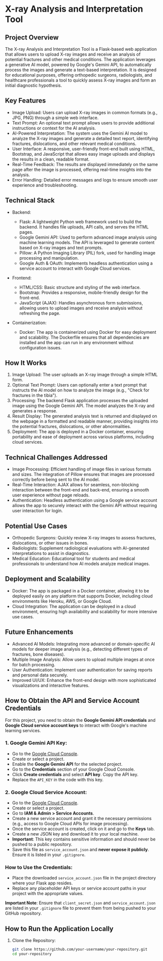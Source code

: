# X-ray Analysis and Interpretation Tool

## Project Overview
The X-ray Analysis and Interpretation Tool is a Flask-based web application that allows users to upload X-ray images and receive an analysis of potential fractures and other medical conditions. The application leverages a generative AI model, powered by Google's Gemini API, to automatically process the images and generate a text-based interpretation. It is designed for educational purposes, offering orthopedic surgeons, radiologists, and healthcare professionals a tool to quickly assess X-ray images and form an initial diagnostic hypothesis.

## Key Features
- Image Upload: Users can upload X-ray images in common formats (e.g., JPG, PNG) through a simple web interface.
- Text Prompt: An optional text prompt allows users to provide additional instructions or context for the AI analysis.
- AI-Powered Interpretation: The system uses the Gemini AI model to analyze the X-ray images and generate a detailed text report, identifying fractures, dislocations, and other relevant medical conditions.
- User Interface: A responsive, user-friendly front-end built using HTML, Bootstrap, and JavaScript that allows easy image uploads and displays the results in a clean, readable format.
- Real-Time Feedback: The results are displayed immediately on the same page after the image is processed, offering real-time insights into the analysis.
- Error Handling: Detailed error messages and logs to ensure smooth user experience and troubleshooting.

## Technical Stack
- Backend: 
  - Flask: A lightweight Python web framework used to build the backend. It handles file uploads, API calls, and serves the HTML pages.
  - Google Gemini API: Used to perform advanced image analysis using machine learning models. The API is leveraged to generate content based on X-ray images and text prompts.
  - Pillow: A Python Imaging Library (PIL) fork, used for handling image processing and manipulation.
  - Google Auth & OAuth: Implements headless authentication using a service account to interact with Google Cloud services.

- Frontend:
  - HTML/CSS: Basic structure and styling of the web interface.
  - Bootstrap: Provides a responsive, mobile-friendly design for the front-end.
  - JavaScript (AJAX): Handles asynchronous form submissions, allowing users to upload images and receive analysis without refreshing the page.

- Containerization:
  - Docker: The app is containerized using Docker for easy deployment and scalability. The Dockerfile ensures that all dependencies are installed and the app can run in any environment without configuration issues.

## How It Works
1. Image Upload: The user uploads an X-ray image through a simple HTML form.
2. Optional Text Prompt: Users can optionally enter a text prompt that instructs the AI model on how to analyze the image (e.g., "Check for fractures in the tibia").
3. Processing: The backend Flask application processes the uploaded image using the Google Gemini API. The model analyzes the X-ray and generates a response.
4. Result Display: The generated analysis text is returned and displayed on the webpage in a formatted and readable manner, providing insights into the potential fractures, dislocations, or other abnormalities.
5. Deployment: The app is deployed in a Docker container, ensuring portability and ease of deployment across various platforms, including cloud services.

## Technical Challenges Addressed
- Image Processing: Efficient handling of image files in various formats and sizes. The integration of Pillow ensures that images are processed correctly before being sent to the AI model.
- Real-Time Interaction: AJAX allows for seamless, non-blocking interaction between the front-end and back-end, ensuring a smooth user experience without page reloads.
- Authentication: Headless authentication using a Google service account allows the app to securely interact with the Gemini API without requiring user interaction for login.

## Potential Use Cases
- Orthopedic Surgeons: Quickly review X-ray images to assess fractures, dislocations, or other issues in bones.
- Radiologists: Supplement radiological evaluations with AI-generated interpretations to assist in diagnostics.
- Medical Education: Educational tool for students and medical professionals to understand how AI models analyze medical images.

## Deployment and Scalability
- Docker: The app is packaged in a Docker container, allowing it to be deployed easily on any platform that supports Docker, including cloud environments like Heroku, AWS, or Google Cloud.
- Cloud Integration: The application can be deployed in a cloud environment, ensuring high availability and scalability for more intensive use cases.

## Future Enhancements
- Advanced AI Models: Integrating more advanced or domain-specific AI models for deeper image analysis (e.g., detecting different types of fractures, bone diseases).
- Multiple Image Analysis: Allow users to upload multiple images at once for batch processing.
- User Authentication: Implement user authentication for saving reports and personal data securely.
- Improved UI/UX: Enhance the front-end design with more sophisticated visualizations and interactive features.

## How to Obtain the API and Service Account Credentials

For this project, you need to obtain the **Google Gemini API credentials** and **Google Cloud service account keys** to interact with Google's machine learning services. 

### 1. **Google Gemini API Key**:
   - Go to the [Google Cloud Console](https://console.cloud.google.com/).
   - Create or select a project.
   - Enable the **Google Gemini API** for the selected project.
   - Go to the **Credentials** section of your Google Cloud Console.
   - Click **Create credentials** and select **API key**. Copy the API key.
   - Replace the `API_KEY` in the code with this key.

### 2. **Google Cloud Service Account**:
   - Go to the [Google Cloud Console](https://console.cloud.google.com/).
   - Create or select a project.
   - Go to **IAM & Admin > Service Accounts**.
   - Create a new service account and grant it the necessary permissions (e.g., access to Google Cloud APIs for image processing).
   - Once the service account is created, click on it and go to the **Keys** tab.
   - Create a new JSON key and download it to your local machine.
   - **Important**: This key contains sensitive information and should never be pushed to a public repository.
   - Save this file as `service_account.json` and **never expose it publicly**. Ensure it is listed in your `.gitignore`.

### How to Use the Credentials:
- Place the downloaded `service_account.json` file in the project directory where your Flask app resides.
- Replace any placeholder API keys or service account paths in your project with the appropriate values.

**Important Note**: Ensure that `client_secret.json` and `service_account.json` are listed in your `.gitignore` file to prevent them from being pushed to your GitHub repository.

## How to Run the Application Locally
1. Clone the Repository:
   ```bash
   git clone https://github.com/your-username/your-repository.git
   cd your-repository
